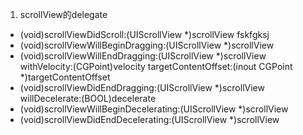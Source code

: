 1. scrollView的delegate
  * \(void\)scrollViewDidScroll:\(UIScrollView \*\)scrollView
    fskfgksj
  * \(void\)scrollViewWillBeginDragging:\(UIScrollView \*\)scrollView
  * \(void\)scrollViewWillEndDragging:\(UIScrollView \*\)scrollView withVelocity:\(CGPoint\)velocity targetContentOffset:\(inout CGPoint \*\)targetContentOffset
  * \(void\)scrollViewDidEndDragging:\(UIScrollView \*\)scrollView willDecelerate:\(BOOL\)decelerate
  * \(void\)scrollViewWillBeginDecelerating:\(UIScrollView \*\)scrollView
  * \(void\)scrollViewDidEndDecelerating:\(UIScrollView \*\)scrollView


